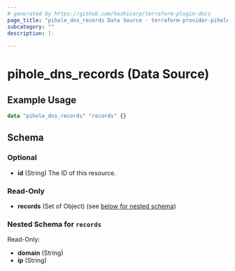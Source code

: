 ```yaml
---
# generated by https://github.com/hashicorp/terraform-plugin-docs
page_title: "pihole_dns_records Data Source - terraform-provider-pihole"
subcategory: ""
description: |-
  
---
```


# pihole_dns_records (Data Source)



## Example Usage

```terraform
data "pihole_dns_records" "records" {}
```

<!-- schema generated by tfplugindocs -->
## Schema

### Optional

- **id** (String) The ID of this resource.

### Read-Only

- **records** (Set of Object) (see [below for nested schema](#nestedatt--records))

<a id="nestedatt--records"></a>
### Nested Schema for `records`

Read-Only:

- **domain** (String)
- **ip** (String)


